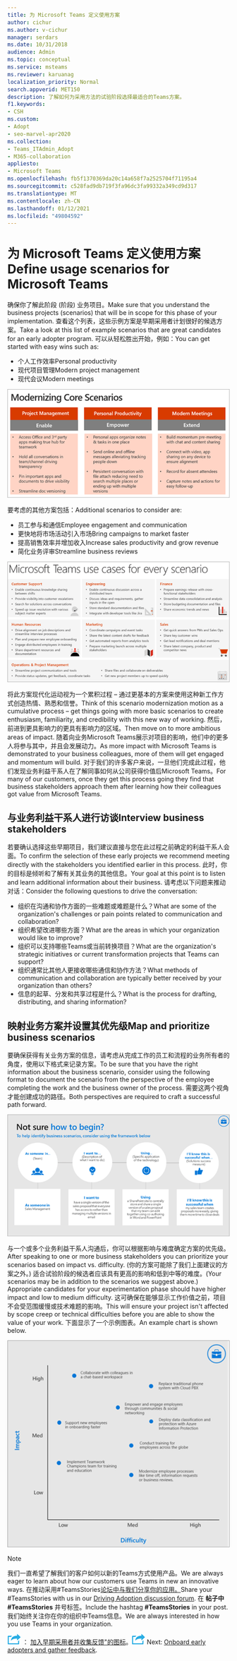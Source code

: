 ```yaml
---
title: 为 Microsoft Teams 定义使用方案
author: cichur
ms.author: v-cichur
manager: serdars
ms.date: 10/31/2018
audience: Admin
ms.topic: conceptual
ms.service: msteams
ms.reviewer: karuanag
localization_priority: Normal
search.appverid: MET150
description: 了解如何为采用方法的试验阶段选择最适合的Teams方案。
f1.keywords:
- CSH
ms.custom:
- Adopt
- seo-marvel-apr2020
ms.collection:
- Teams_ITAdmin_Adopt
- M365-collaboration
appliesto:
- Microsoft Teams
ms.openlocfilehash: fb5f1370369da20c14a658f7a2525704f71195a4
ms.sourcegitcommit: c528fad9db719f3fa96dc3fa99332a349cd9d317
ms.translationtype: MT
ms.contentlocale: zh-CN
ms.lasthandoff: 01/12/2021
ms.locfileid: "49804592"
---
```

# <a name="define-usage-scenarios-for-microsoft-teams"></a><span data-ttu-id="f9e94-103">为 Microsoft Teams 定义使用方案</span><span class="sxs-lookup"><span data-stu-id="f9e94-103">Define usage scenarios for Microsoft Teams</span></span>

<span data-ttu-id="f9e94-104">确保你了解此阶段 (阶段) 业务项目。</span><span class="sxs-lookup"><span data-stu-id="f9e94-104">Make sure that you understand the business projects (scenarios) that will be in scope for this phase of your implementation.</span></span> <span data-ttu-id="f9e94-105">查看这个列表，这些示例方案是早期采用者计划很好的候选方案。</span><span class="sxs-lookup"><span data-stu-id="f9e94-105">Take a look at this list of example scenarios that are great candidates for an early adopter program.</span></span> <span data-ttu-id="f9e94-106">可以从轻松胜出开始，例如：</span><span class="sxs-lookup"><span data-stu-id="f9e94-106">You can get started with easy wins such as:</span></span>

- <span data-ttu-id="f9e94-107">个人工作效率</span><span class="sxs-lookup"><span data-stu-id="f9e94-107">Personal productivity</span></span>
- <span data-ttu-id="f9e94-108">现代项目管理</span><span class="sxs-lookup"><span data-stu-id="f9e94-108">Modern project management</span></span>
- <span data-ttu-id="f9e94-109">现代会议</span><span class="sxs-lookup"><span data-stu-id="f9e94-109">Modern meetings</span></span>

![三个核心方案的插图](media/teams-adoption-modernizing-core-scenarios.png)

<span data-ttu-id="f9e94-111">要考虑的其他方案包括：</span><span class="sxs-lookup"><span data-stu-id="f9e94-111">Additional scenarios to consider are:</span></span>

- <span data-ttu-id="f9e94-112">员工参与和通信</span><span class="sxs-lookup"><span data-stu-id="f9e94-112">Employee engagement and communication</span></span>
- <span data-ttu-id="f9e94-113">更快地将市场活动引入市场</span><span class="sxs-lookup"><span data-stu-id="f9e94-113">Bring campaigns to market faster</span></span>
- <span data-ttu-id="f9e94-114">提高销售效率并增加收入</span><span class="sxs-lookup"><span data-stu-id="f9e94-114">Increase sales productivity and grow revenue</span></span>
- <span data-ttu-id="f9e94-115">简化业务评审</span><span class="sxs-lookup"><span data-stu-id="f9e94-115">Streamline business reviews</span></span>

![每个方案Teams用例的图示](media/teams-adoption-use-cases.png)

<span data-ttu-id="f9e94-117">将此方案现代化运动视为一个累积过程 – 通过更基本的方案来使用这种新工作方式创造热情、熟悉和信誉。</span><span class="sxs-lookup"><span data-stu-id="f9e94-117">Think of this scenario modernization motion as a cumulative process – get things going with more basic scenarios to create enthusiasm, familiarity, and credibility with this new way of working.</span></span> <span data-ttu-id="f9e94-118">然后，前进到更具影响力的更具有影响力的区域。</span><span class="sxs-lookup"><span data-stu-id="f9e94-118">Then move on to more ambitious areas of impact.</span></span> <span data-ttu-id="f9e94-119">随着向业务Microsoft Teams展示对项目的影响，他们中的更多人将参与其中，并且会发展动力。</span><span class="sxs-lookup"><span data-stu-id="f9e94-119">As more impact with Microsoft Teams is demonstrated to your business colleagues, more of them will get engaged and momentum will build.</span></span> <span data-ttu-id="f9e94-120">对于我们的许多客户来说，一旦他们完成此过程，他们发现业务利益干系人在了解同事如何从公司获得价值后Microsoft Teams。</span><span class="sxs-lookup"><span data-stu-id="f9e94-120">For many of our customers, once they get this process going they find that business stakeholders approach them after learning how their colleagues got value from Microsoft Teams.</span></span>

## <a name="interview-business-stakeholders"></a><span data-ttu-id="f9e94-121">与业务利益干系人进行访谈</span><span class="sxs-lookup"><span data-stu-id="f9e94-121">Interview business stakeholders</span></span>

<span data-ttu-id="f9e94-122">若要确认选择这些早期项目，我们建议直接与您在此过程之前确定的利益干系人会面。</span><span class="sxs-lookup"><span data-stu-id="f9e94-122">To confirm the selection of these early projects we recommend meeting directly with the stakeholders you identified earlier in this process.</span></span> <span data-ttu-id="f9e94-123">此时，你的目标是倾听和了解有关其业务的其他信息。</span><span class="sxs-lookup"><span data-stu-id="f9e94-123">Your goal at this point is to listen and learn additional information about their business.</span></span> <span data-ttu-id="f9e94-124">请考虑以下问题来推动对话：</span><span class="sxs-lookup"><span data-stu-id="f9e94-124">Consider the following questions to drive the conversation:</span></span>

- <span data-ttu-id="f9e94-125">组织在沟通和协作方面的一些难题或难题是什么？</span><span class="sxs-lookup"><span data-stu-id="f9e94-125">What are some of the organization's challenges or pain points related to communication and collaboration?</span></span>
- <span data-ttu-id="f9e94-126">组织希望改进哪些方面？</span><span class="sxs-lookup"><span data-stu-id="f9e94-126">What are the areas in which your organization would like to improve?</span></span>
- <span data-ttu-id="f9e94-127">组织可以支持哪些Teams或当前转换项目？</span><span class="sxs-lookup"><span data-stu-id="f9e94-127">What are the organization's strategic initiatives or current transformation projects that Teams can support?</span></span>
- <span data-ttu-id="f9e94-128">组织通常比其他人更接收哪些通信和协作方法？</span><span class="sxs-lookup"><span data-stu-id="f9e94-128">What methods of communication and collaboration are typically better received by your organization than others?</span></span>
- <span data-ttu-id="f9e94-129">信息的起草、分发和共享过程是什么？</span><span class="sxs-lookup"><span data-stu-id="f9e94-129">What is the process for drafting, distributing, and sharing information?</span></span>

## <a name="map-and-prioritize-business-scenarios"></a><span data-ttu-id="f9e94-130">映射业务方案并设置其优先级</span><span class="sxs-lookup"><span data-stu-id="f9e94-130">Map and prioritize business scenarios</span></span>

<span data-ttu-id="f9e94-131">要确保获得有关业务方案的信息，请考虑从完成工作的员工和流程的业务所有者的角度，使用以下格式来记录方案。</span><span class="sxs-lookup"><span data-stu-id="f9e94-131">To be sure that you have the right information about the business scenario, consider using the following format to document the scenario from the perspective of the employee completing the work and the business owner of the process.</span></span> <span data-ttu-id="f9e94-132">需要这两个视角才能创建成功的路径。</span><span class="sxs-lookup"><span data-stu-id="f9e94-132">Both perspectives are required to craft a successful path forward.</span></span>

![用于识别方案的框架插图](media/teams-adoption-identify-scenarios.png)

<span data-ttu-id="f9e94-134">与一个或多个业务利益干系人沟通后，你可以根据影响与难度确定方案的优先级。</span><span class="sxs-lookup"><span data-stu-id="f9e94-134">After speaking to one or more business stakeholders you can prioritize your scenarios based on impact vs. difficulty.</span></span> <span data-ttu-id="f9e94-135"> (你的方案可能除了我们上面建议的方案之外。) 适合试验阶段的候选者应该具有更高的影响和低到中等的难度。</span><span class="sxs-lookup"><span data-stu-id="f9e94-135">(Your scenarios may be in addition to the scenarios we suggest above.) Appropriate candidates for your experimentation phase should have higher impact and low to medium difficulty.</span></span> <span data-ttu-id="f9e94-136">这可确保在能够显示工作价值之前，项目不会受范围缓慢或技术难题的影响。</span><span class="sxs-lookup"><span data-stu-id="f9e94-136">This will ensure your project isn't affected by scope creep or technical difficulties before you are able to show the value of your work.</span></span> <span data-ttu-id="f9e94-137">下面显示了一个示例图表。</span><span class="sxs-lookup"><span data-stu-id="f9e94-137">An example chart is shown below.</span></span>

![显示方案影响与难度的插图](media/teams-adoption-impact-difficulty.png)

> [!Note]
> <span data-ttu-id="f9e94-139">我们一直希望了解我们的客户如何以新的Teams方式使用产品。</span><span class="sxs-lookup"><span data-stu-id="f9e94-139">We are always eager to learn about how our customers use Teams in new an innovative ways.</span></span> <span data-ttu-id="f9e94-140">在推动采用#TeamsStories[论坛中与我们分享你的应用。](https://techcommunity.microsoft.com/t5/driving-adoption/ct-p/DrivingAdoption)</span><span class="sxs-lookup"><span data-stu-id="f9e94-140">Share your #TeamsStories with us in our [Driving Adoption discussion forum](https://techcommunity.microsoft.com/t5/driving-adoption/ct-p/DrivingAdoption).</span></span> <span data-ttu-id="f9e94-141">在 **帖子中#TeamsStories** 井号标签。</span><span class="sxs-lookup"><span data-stu-id="f9e94-141">Include the hashtag **#TeamsStories** in your post.</span></span> <span data-ttu-id="f9e94-142">我们始终关注你在你的组织中Teams信息。</span><span class="sxs-lookup"><span data-stu-id="f9e94-142">We are always interested in how you use Teams in your organization.</span></span>

<span data-ttu-id="f9e94-143">![表示下一步"下一步 ](media/teams-adoption-next-icon.png) ： [加入早期采用者并收集反馈"的图标](teams-adoption-onboard-early-adopters.md)。</span><span class="sxs-lookup"><span data-stu-id="f9e94-143">![An icon representing the next step](media/teams-adoption-next-icon.png) Next: [Onboard early adopters and gather feedback](teams-adoption-onboard-early-adopters.md).</span></span>
